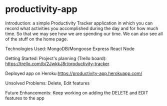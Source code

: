 # productivity-app

Introduction: a simple Productivity Tracker application in which you can record what activities you accomplished during the day and for how much time. So that we may see how we are spending our time. We can also see all of the stuff on the home page.

Technologies Used: MongoDB/Mongoose Express React Node

Getting Started: Project's planning (Trello board): https://trello.com/b/2JwkkJ8r/productivity-tracker

Deployed app on Heroku:https://productivity-app.herokuapp.com/

Unsolved Problems: Delete, Edit features

Future Enhancements: Keep working on adding the DELETE and EDIT features to the app
